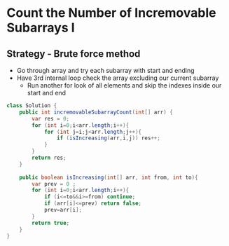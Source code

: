 # Count the Number of Incremovable Subarrays I

## Strategy - Brute force method

* Go through array and try each subarray with start and ending
* Have 3rd internal loop check the array excluding our current subarray
  * Run another for look of all elements and skip the indexes inside our start and end

```java
class Solution {
    public int incremovableSubarrayCount(int[] arr) {
        var res = 0;
        for (int i=0;i<arr.length;i++){
            for (int j=i;j<arr.length;j++){
                if (isIncreasing(arr,i,j)) res++;
            }
        }
        return res;
    }
    
    public boolean isIncreasing(int[] arr, int from, int to){
        var prev = 0 ;
        for (int i=0;i<arr.length;i++){
            if (i<=to&&i>=from) continue;
            if (arr[i]<=prev) return false;
            prev=arr[i];
        }
        return true;
    }
}
```
